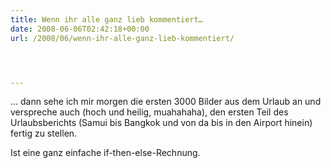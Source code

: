 ```yaml
---
title: Wenn ihr alle ganz lieb kommentiert…
date: 2008-06-06T02:42:18+00:00
url: /2008/06/wenn-ihr-alle-ganz-lieb-kommentiert/




---
```

... dann sehe ich mir morgen die ersten 3000 Bilder aus dem Urlaub an und verspreche auch (hoch und heilig, muahahaha), den ersten Teil des Urlaubsberichts (Samui bis Bangkok und von da bis in den Airport hinein) fertig zu stellen.

Ist eine ganz einfache if-then-else-Rechnung.
